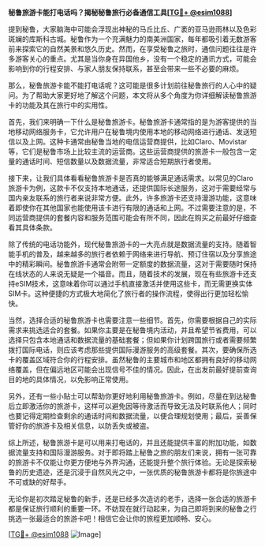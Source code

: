 **秘鲁旅游卡能打电话吗？揭秘秘鲁旅行必备通信工具[[TG💪+ @esim1088](https://t.me/s/esim1088)]**

提到秘鲁，大家脑海中可能会浮现出神秘的马丘比丘、广袤的亚马逊雨林以及色彩斑斓的库斯科古城。秘鲁作为一个充满魅力的南美洲国家，每年都吸引着无数游客前来探索它的自然美景和悠久历史。然而，在享受秘鲁之旅时，通信问题往往是许多游客关心的重点。尤其是当你身在异国他乡，没有一个稳定的通讯方式，可能会影响到你的行程安排、与家人朋友保持联系，甚至会带来一些不必要的麻烦。

那么，秘鲁旅游卡能不能打电话呢？这可能是很多计划前往秘鲁旅行的人心中的疑问。为了帮助大家更好地了解这个问题，本文将从多个角度为你详细解读秘鲁旅游卡的功能及其在旅行中的实用性。

首先，我们来明确一下什么是秘鲁旅游卡。秘鲁旅游卡通常指的是为游客提供的当地移动网络服务卡，它允许用户在秘鲁境内使用本地的移动网络进行通话、发送短信以及上网。这种卡通常由秘鲁当地的电信运营商提供，比如Claro、Movistar等，它们是秘鲁市场上比较主流的运营商。这些运营商提供的旅游卡一般包含一定量的通话时间、短信数量以及数据流量，非常适合短期旅行者使用。

接下来，让我们具体看看秘鲁旅游卡是否真的能够满足通话需求。以常见的Claro旅游卡为例，这款卡不仅支持本地通话，还提供国际长途服务，这对于需要经常与国内亲友联系的旅行者来说非常方便。此外，许多旅游卡还支持漫游功能，这意味着即使你在其他国家也能使用该卡进行有限的通话和上网。不过需要注意的是，不同运营商提供的套餐内容和服务范围可能会有所不同，因此在购买之前最好仔细查看其具体条款。

除了传统的电话功能外，现代秘鲁旅游卡的一大亮点就是数据流量的支持。随着智能手机的普及，越来越多的旅行者依赖于网络来进行导航、预订住宿以及分享旅途中的精彩瞬间。秘鲁旅游卡通常会附带一定额度的数据流量，这对于需要随时保持在线状态的人来说无疑是一个福音。而且，随着技术的发展，现在有些旅游卡还支持eSIM技术，这意味着你可以通过手机直接激活并使用这些卡，而无需更换实体SIM卡。这种便捷的方式极大地简化了旅行者的操作流程，使得出行更加轻松愉快。

当然，选择合适的秘鲁旅游卡也需要注意一些细节。首先，你需要根据自己的实际需求来挑选适合的套餐。如果你主要是在秘鲁境内活动，并且希望节省费用，可以选择只包含本地通话和数据流量的基础套餐；但如果你计划跨国旅行或者需要频繁拨打国际电话，则应该考虑那些提供国际漫游服务的高级套餐。其次，要确保所选卡的覆盖区域符合你的行程安排。虽然秘鲁的主要城市和地区都拥有良好的移动网络覆盖，但在偏远地区可能会出现信号不佳的情况。因此，在出发前最好提前查询目的地的具体情况，以免影响正常使用。

另外，还有一些小贴士可以帮助你更好地利用秘鲁旅游卡。例如，尽量在到达秘鲁后立即激活你的旅游卡，这样可以避免因等待激活而导致无法及时联系他人；同时也要记得定期检查剩余的通话时间和数据流量，以便合理规划使用；最后，妥善保管好你的旅游卡及相关信息，以防丢失或被盗。

综上所述，秘鲁旅游卡是可以用来打电话的，并且还能提供丰富的附加功能，如数据流量支持和国际漫游服务。对于即将踏上秘鲁之旅的朋友们来说，拥有一张可靠的旅游卡不仅能让你更方便地与外界沟通，还能提升整个旅行体验。无论是探索秘鲁的历史遗迹，还是沉浸于自然风光之中，一张优质的秘鲁旅游卡都将是你旅途中不可或缺的好帮手。

无论你是初次踏足秘鲁的新手，还是已经多次造访的老手，选择一张合适的旅游卡都是保证旅行顺利的重要一环。不妨现在就行动起来，为自己即将到来的秘鲁之行挑选一张最适合的旅游卡吧！相信它会让你的旅程更加顺畅、安心。

[[TG💪+ @esim1088](https://t.me/s/esim1088) ![Image](https://i.postimg.cc/4NQfJmqS/Snipaste-2025-05-13-00-14-12.png)]